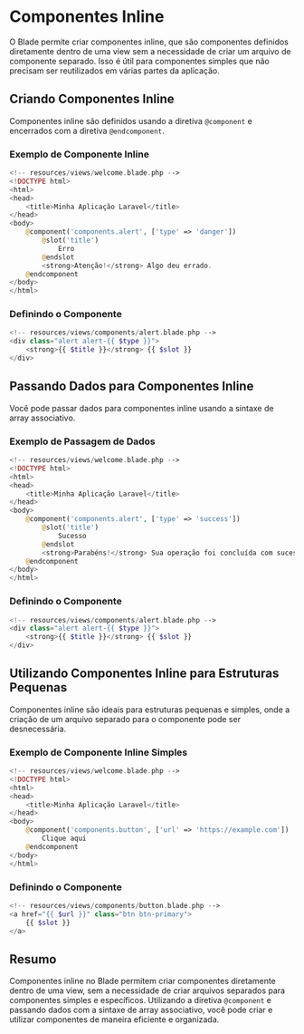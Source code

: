# Componentes Inline

O Blade permite criar componentes inline, que são componentes definidos diretamente dentro de uma view sem a necessidade de criar um arquivo de componente separado. Isso é útil para componentes simples que não precisam ser reutilizados em várias partes da aplicação.

## Criando Componentes Inline

Componentes inline são definidos usando a diretiva `@component` e encerrados com a diretiva `@endcomponent`.

### Exemplo de Componente Inline

```php
<!-- resources/views/welcome.blade.php -->
<!DOCTYPE html>
<html>
<head>
    <title>Minha Aplicação Laravel</title>
</head>
<body>
    @component('components.alert', ['type' => 'danger'])
        @slot('title')
            Erro
        @endslot
        <strong>Atenção!</strong> Algo deu errado.
    @endcomponent
</body>
</html>
```

### Definindo o Componente

```php
<!-- resources/views/components/alert.blade.php -->
<div class="alert alert-{{ $type }}">
    <strong>{{ $title }}</strong> {{ $slot }}
</div>
```

## Passando Dados para Componentes Inline

Você pode passar dados para componentes inline usando a sintaxe de array associativo.

### Exemplo de Passagem de Dados

```php
<!-- resources/views/welcome.blade.php -->
<!DOCTYPE html>
<html>
<head>
    <title>Minha Aplicação Laravel</title>
</head>
<body>
    @component('components.alert', ['type' => 'success'])
        @slot('title')
            Sucesso
        @endslot
        <strong>Parabéns!</strong> Sua operação foi concluída com sucesso.
    @endcomponent
</body>
</html>
```

### Definindo o Componente

```php
<!-- resources/views/components/alert.blade.php -->
<div class="alert alert-{{ $type }}">
    <strong>{{ $title }}</strong> {{ $slot }}
</div>
```

## Utilizando Componentes Inline para Estruturas Pequenas

Componentes inline são ideais para estruturas pequenas e simples, onde a criação de um arquivo separado para o componente pode ser desnecessária.

### Exemplo de Componente Inline Simples

```php
<!-- resources/views/welcome.blade.php -->
<!DOCTYPE html>
<html>
<head>
    <title>Minha Aplicação Laravel</title>
</head>
<body>
    @component('components.button', ['url' => 'https://example.com'])
        Clique aqui
    @endcomponent
</body>
</html>
```

### Definindo o Componente

```php
<!-- resources/views/components/button.blade.php -->
<a href="{{ $url }}" class="btn btn-primary">
    {{ $slot }}
</a>
```

## Resumo

Componentes inline no Blade permitem criar componentes diretamente dentro de uma view, sem a necessidade de criar arquivos separados para componentes simples e específicos. Utilizando a diretiva `@component` e passando dados com a sintaxe de array associativo, você pode criar e utilizar componentes de maneira eficiente e organizada.
